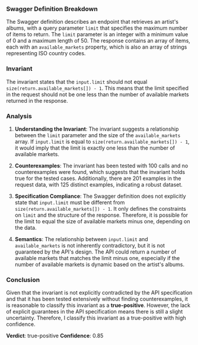 ### Swagger Definition Breakdown
The Swagger definition describes an endpoint that retrieves an artist's albums, with a query parameter `limit` that specifies the maximum number of items to return. The `limit` parameter is an integer with a minimum value of 0 and a maximum length of 50. The response contains an array of items, each with an `available_markets` property, which is also an array of strings representing ISO country codes.

### Invariant
The invariant states that the `input.limit` should not equal `size(return.available_markets[]) - 1`. This means that the limit specified in the request should not be one less than the number of available markets returned in the response.

### Analysis
1. **Understanding the Invariant**: The invariant suggests a relationship between the `limit` parameter and the size of the `available_markets` array. If `input.limit` is equal to `size(return.available_markets[]) - 1`, it would imply that the limit is exactly one less than the number of available markets.

2. **Counterexamples**: The invariant has been tested with 100 calls and no counterexamples were found, which suggests that the invariant holds true for the tested cases. Additionally, there are 201 examples in the request data, with 125 distinct examples, indicating a robust dataset.

3. **Specification Compliance**: The Swagger definition does not explicitly state that `input.limit` must be different from `size(return.available_markets[]) - 1`. It only defines the constraints on `limit` and the structure of the response. Therefore, it is possible for the limit to equal the size of available markets minus one, depending on the data.

4. **Semantics**: The relationship between `input.limit` and `available_markets` is not inherently contradictory, but it is not guaranteed by the API's design. The API could return a number of available markets that matches the limit minus one, especially if the number of available markets is dynamic based on the artist's albums.

### Conclusion
Given that the invariant is not explicitly contradicted by the API specification and that it has been tested extensively without finding counterexamples, it is reasonable to classify this invariant as a **true-positive**. However, the lack of explicit guarantees in the API specification means there is still a slight uncertainty. Therefore, I classify this invariant as a true-positive with high confidence.

**Verdict**: true-positive
**Confidence**: 0.85
